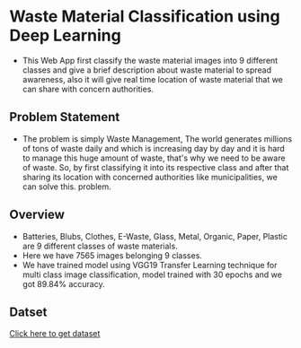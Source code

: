 # Waste Material Classification using Deep Learning

* This Web App first classify the waste material images into 9 different classes and give a brief description about waste material to spread awareness, also it will give real time location of waste material that we can share with concern authorities.

## Problem Statement
* The problem is simply Waste Management, The world generates millions of tons of waste daily and which is increasing day by day and it is hard to manage this huge amount of waste, that's why we need to be aware of waste. So, by first classifying it into its respective class and after that sharing its location with concerned authorities like municipalities, we can solve this. problem.

## Overview
* Batteries, Blubs, Clothes, E-Waste, Glass, Metal, Organic, Paper, Plastic are 9 different classes of waste materials.
* Here we have 7565 images belonging 9 classes.
* We have trained model using VGG19 Transfer Learning technique for multi class image classification, model trained with 30 epochs and we got 89.84% accuracy.

## Datset
[Click here to get dataset](https://drive.google.com/drive/folders/1lapZMDiXVqU9mvFSqSF4-pXJeT8Vzz8-)
